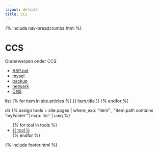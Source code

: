 ```yaml
---
layout: default
title: CCS
---
```


{% include nav-breadcrumbs.html %}


# CCS
Onderwerpen onder CCS
* [ASP.net](asp/)
* [mysql](mysql)
* [backup](backup/)
* [netwerk](netwerk/)
* [DNS](DNS/)



list
{% for item in site.articles %}
{{ item.title }}
{% endfor %}


dir
{% assign tools = site.pages | where_exp: "item" , "item.path contains 'myFolder'"| map: 'dir' | uniq %}
<ul>
  {% for tool in tools %}
    <li><a class="page-link" href="{{ tool | prepend: site.baseurl }}">{{ tool }}</a></li>
  {% endfor %}
</ul>

{% include footer.html %}
